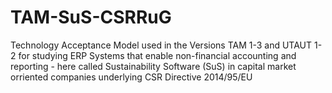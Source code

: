 # TAM-SuS-CSRRuG
Technology Acceptance Model used in the Versions TAM 1-3 and UTAUT 1-2 for studying ERP Systems that enable non-financial accounting and reporting - here called Sustainability Software (SuS) in capital market orriented companies underlying CSR Directive 2014/95/EU
